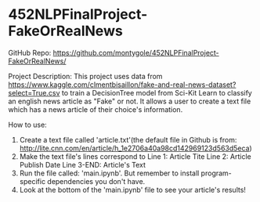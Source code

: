 # 452NLPFinalProject-FakeOrRealNews

GitHub Repo: https://github.com/montygole/452NLPFinalProject-FakeOrRealNews/

Project Description: This project uses data from https://www.kaggle.com/clmentbisaillon/fake-and-real-news-dataset?select=True.csv to train a DecisionTree model from Sci-Kit Learn to classify an english news article as "Fake" or not. It allows a user to create a text file which has a news article of their choice's information.

How to use: 
1. Create a text file called 'article.txt'(the default file in Github is from: http://lite.cnn.com/en/article/h_1e2706a40a98cd142969123d563d5eca)
2. Make the text file's lines correspond to
    Line 1: Article Tite
    Line 2: Article Publish Date
    Line 3-END: Article's Text
3. Run the file called: 'main.ipynb'. But remember to install program-specific dependencies you don't have.
4. Look at the bottom of the 'main.ipynb' file to see your article's results!
